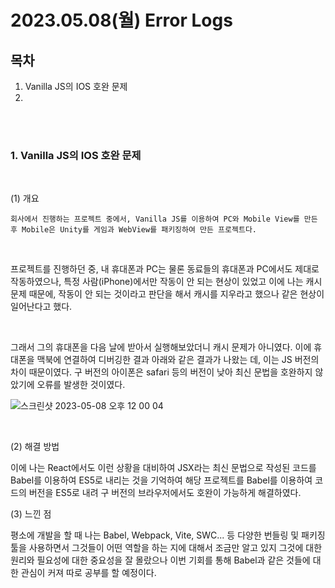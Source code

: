 # 2023.05.08(월) Error Logs

## 목차

1. Vanilla JS의 IOS 호완 문제
2.

<br />
<br />

### 1. Vanilla JS의 IOS 호완 문제

<br />

(1) 개요

```
회사에서 진행하는 프로젝트 중에서, Vanilla JS를 이용하여 PC와 Mobile View를 만든 후 Mobile은 Unity를 게임과 WebView를 패키징하여 만든 프로젝트다.
```

<br />

프로젝트를 진행하던 중, 내 휴대폰과 PC는 물론 동료들의 휴대폰과 PC에서도 제대로 작동하였으나, 특정 사람(iPhone)에서만 작동이 안 되는 현상이 있었고 이에 나는 캐시 문제 때문에, 작동이 안 되는 것이라고 판단을 해서 캐시를 지우라고 했으나 같은 현상이 일어난다고 했다.

<br />

그래서 그의 휴대폰을 다음 날에 받아서 실행해보았더니 캐시 문제가 아니였다. 이에 휴대폰을 맥북에 연결하여 디버깅한 결과 아래와 같은 결과가 나왔는 데, 이는 JS 버전의 차이 때문이였다. 구 버전의 아이폰은 safari 등의 버전이 낮아 최신 문법을 호완하지 않았기에 오류를 발생한 것이였다.

![스크린샷 2023-05-08 오후 12 00 04](https://user-images.githubusercontent.com/56928532/236769222-f0737896-2de7-4070-b891-2a71085bd899.png)

<br />

(2) 해결 방법

이에 나는 React에서도 이런 상황을 대비하여 JSX라는 최신 문법으로 작성된 코드를 Babel를 이용하여 ES5로 내리는 것을 기억하여 해당 프로젝트를 Babel를 이용하여 코드의 버전을 ES5로 내려 구 버전의 브라우저에서도 호완이 가능하게 해결하였다.

(3) 느낀 점

평소에 개발을 할 때 나는 Babel, Webpack, Vite, SWC... 등 다양한 번들링 및 패키징 툴을 사용하면서 그것들이 어떤 역할을 하는 지에 대해서 조금만 알고 있지 그것에 대한 원리와 필요성에 대한 중요성을 잘 몰랐으나 이번 기회를 통해 Babel과 같은 것들에 대한 관심이 커져 따로 공부를 할 예정이다.
